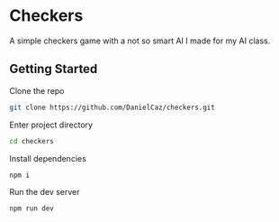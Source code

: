 # Checkers

A simple checkers game with a not so smart AI I made for my AI class.

## Getting Started

Clone the repo
```bash
git clone https://github.com/DanielCaz/checkers.git
```

Enter project directory
```bash
cd checkers
```

Install dependencies
```bash
npm i
```

Run the dev server
```bash
npm run dev
```
